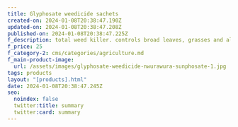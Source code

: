 ```yaml
---
title: Glyphosate weedicide sachets
created-on: 2024-01-08T20:38:47.190Z
updated-on: 2024-01-08T20:38:47.208Z
published-on: 2024-01-08T20:38:47.225Z
f_description: total weed killer. controls broad leaves, grasses and all aquatic weeds.
f_price: 25
f_category-2: cms/categories/agriculture.md
f_main-product-image:
  url: /assets/images/glyphosate-weedicide-nwurawura-sunphosate-1.jpg
tags: products
layout: "[products].html"
date: 2024-01-08T20:38:47.245Z
seo:
  noindex: false
  twitter:title: summary
  twitter:card: summary
---
```

